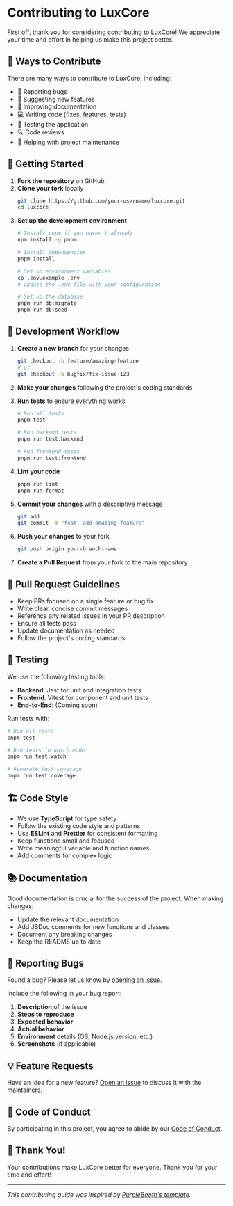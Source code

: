 # Contributing to LuxCore

First off, thank you for considering contributing to LuxCore! We appreciate your time and effort in helping us make this project better.

## 🎯 Ways to Contribute

There are many ways to contribute to LuxCore, including:

- 🐛 Reporting bugs
- 🚀 Suggesting new features
- 📝 Improving documentation
- 💻 Writing code (fixes, features, tests)
- 🧪 Testing the application
- 🔍 Code reviews
- 🔧 Helping with project maintenance

## 🚀 Getting Started

1. **Fork the repository** on GitHub
2. **Clone your fork** locally
   ```bash
   git clone https://github.com/your-username/luxcore.git
   cd luxcore
   ```
3. **Set up the development environment**
   ```bash
   # Install pnpm if you haven't already
   npm install -g pnpm
   
   # Install dependencies
   pnpm install
   
   # Set up environment variables
   cp .env.example .env
   # Update the .env file with your configuration
   
   # Set up the database
   pnpm run db:migrate
   pnpm run db:seed
   ```

## 🔧 Development Workflow

1. **Create a new branch** for your changes
   ```bash
   git checkout -b feature/amazing-feature
   # or
   git checkout -b bugfix/fix-issue-123
   ```

2. **Make your changes** following the project's coding standards

3. **Run tests** to ensure everything works
   ```bash
   # Run all tests
   pnpm test
   
   # Run backend tests
   pnpm run test:backend
   
   # Run frontend tests
   pnpm run test:frontend
   ```

4. **Lint your code**
   ```bash
   pnpm run lint
   pnpm run format
   ```

5. **Commit your changes** with a descriptive message
   ```bash
   git add .
   git commit -m "feat: add amazing feature"
   ```

6. **Push your changes** to your fork
   ```bash
   git push origin your-branch-name
   ```

7. **Create a Pull Request** from your fork to the main repository

## 📝 Pull Request Guidelines

- Keep PRs focused on a single feature or bug fix
- Write clear, concise commit messages
- Reference any related issues in your PR description
- Ensure all tests pass
- Update documentation as needed
- Follow the project's coding standards

## 🧪 Testing

We use the following testing tools:
- **Backend**: Jest for unit and integration tests
- **Frontend**: Vitest for component and unit tests
- **End-to-End**: (Coming soon)

Run tests with:
```bash
# Run all tests
pnpm test

# Run tests in watch mode
pnpm run test:watch

# Generate test coverage
pnpm run test:coverage
```

## 🏗️ Code Style

- We use **TypeScript** for type safety
- Follow the existing code style and patterns
- Use **ESLint** and **Prettier** for consistent formatting
- Keep functions small and focused
- Write meaningful variable and function names
- Add comments for complex logic

## 📚 Documentation

Good documentation is crucial for the success of the project. When making changes:

- Update the relevant documentation
- Add JSDoc comments for new functions and classes
- Document any breaking changes
- Keep the README up to date

## 🐛 Reporting Bugs

Found a bug? Please let us know by [opening an issue](https://github.com/luxcore/luxcore/issues/new?template=bug_report.md).

Include the following in your bug report:
1. **Description** of the issue
2. **Steps to reproduce**
3. **Expected behavior**
4. **Actual behavior**
5. **Environment** details (OS, Node.js version, etc.)
6. **Screenshots** (if applicable)

## 💡 Feature Requests

Have an idea for a new feature? [Open an issue](https://github.com/luxcore/luxcore/issues/new?template=feature_request.md) to discuss it with the maintainers.

## 📜 Code of Conduct

By participating in this project, you agree to abide by our [Code of Conduct](CODE_OF_CONDUCT.md).

## 🙏 Thank You!

Your contributions make LuxCore better for everyone. Thank you for your time and effort!

---

*This contributing guide was inspired by [PurpleBooth's template](https://gist.github.com/PurpleBooth/b24679402957c63ec426).*
